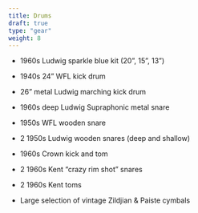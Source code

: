 ```yaml
---
title: Drums
draft: true
type: "gear"
weight: 8
---
```


- 1960s Ludwig sparkle blue kit (20”, 15”, 13”)

- 1940s 24” WFL kick drum

- 26” metal Ludwig marching kick drum

- 1960s deep Ludwig Supraphonic metal snare

- 1950s WFL wooden snare

- 2 1950s Ludwig wooden snares (deep and shallow)

- 1960s Crown kick and tom

- 2 1960s Kent “crazy rim shot” snares

- 2 1960s Kent toms

- Large selection of vintage Zildjian & Paiste cymbals